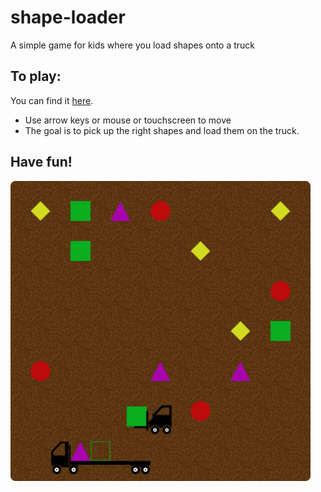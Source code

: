 # shape-loader
A simple game for kids where you load shapes onto a truck

## To play: 

You can find it [here](https://jvranish.github.io/shape-loader/).

- Use arrow keys or mouse or touchscreen to move
- The goal is to pick up the right shapes and load them on the truck.

## Have fun!

<img width="480" alt="screenshot" src="./screenshot.png">
